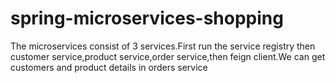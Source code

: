 # spring-microservices-shopping

The microservices consist of 3 services.First run the service registry then customer service,product service,order service,then feign client.We can get customers and product details in orders service
